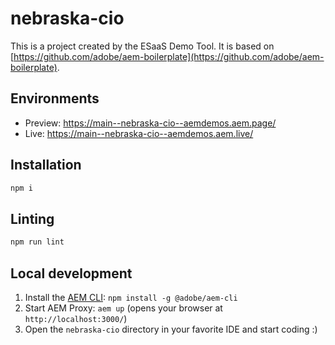 # nebraska-cio
This is a project created by the ESaaS Demo Tool. It is based on [https://github.com/adobe/aem-boilerplate](https://github.com/adobe/aem-boilerplate).

## Environments
- Preview: https://main--nebraska-cio--aemdemos.aem.page/
- Live: https://main--nebraska-cio--aemdemos.aem.live/

## Installation

```sh
npm i
```

## Linting

```sh
npm run lint
```

## Local development

1. Install the [AEM CLI](https://github.com/adobe/helix-cli): `npm install -g @adobe/aem-cli`
1. Start AEM Proxy: `aem up` (opens your browser at `http://localhost:3000/`)
1. Open the `nebraska-cio` directory in your favorite IDE and start coding :)
